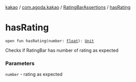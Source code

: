 [kakao](../../index.md) / [com.agoda.kakao](../index.md) / [RatingBarAssertions](index.md) / [hasRating](.)

# hasRating

`open fun hasRating(number: `[`Float`](https://kotlinlang.org/api/latest/jvm/stdlib/kotlin/-float/index.html)`): `[`Unit`](https://kotlinlang.org/api/latest/jvm/stdlib/kotlin/-unit/index.html)

Checks if RatingBar has number of rating as expected

### Parameters

`number` - rating as expected